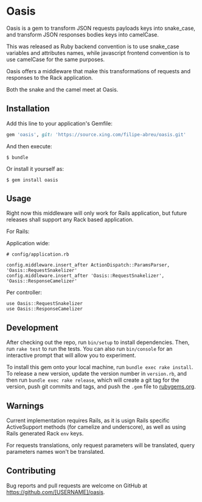 # Oasis

Oasis is a gem to transform JSON requests payloads keys into snake_case,
and transform JSON responses bodies keys into camelCase.

This was released as Ruby backend convention is to use snake_case variables
and attributes names, while javascript frontend convention is to use
camelCase for the same purposes.

Oasis offers a middleware that make this transformations of requests and responses
to the Rack application.

Both the snake and the camel meet at Oasis.

## Installation

Add this line to your application's Gemfile:

```ruby
gem 'oasis', git: 'https://source.xing.com/filipe-abreu/oasis.git'
```

And then execute:

    $ bundle

Or install it yourself as:

    $ gem install oasis

## Usage

Right now this middleware will only work for Rails application,
but future releases shall support any Rack based application.

For Rails:

Application wide:
```
# config/application.rb

config.middleware.insert_after ActionDispatch::ParamsParser, 'Oasis::RequestSnakelizer'
config.middleware.insert_after 'Oasis::RequestSnakelizer', 'Oasis::ResponseCamelizer'
```

Per controller:
```
use Oasis::RequestSnakelizer
use Oasis::ResponseCamelizer
```


## Development

After checking out the repo, run `bin/setup` to install dependencies. Then, run `rake test` to run the tests. You can also run `bin/console` for an interactive prompt that will allow you to experiment.

To install this gem onto your local machine, run `bundle exec rake install`. To release a new version, update the version number in `version.rb`, and then run `bundle exec rake release`, which will create a git tag for the version, push git commits and tags, and push the `.gem` file to [rubygems.org](https://rubygems.org).


## Warnings
Current implementation requires Rails, as it is usign Rails specific ActiveSupport methods (for camelize and underscore),
as well as using Rails generated Rack `env` keys.

For requests translations, only request parameters will be translated, query parameters names won't be translated.

## Contributing

Bug reports and pull requests are welcome on GitHub at https://github.com/[USERNAME]/oasis.
